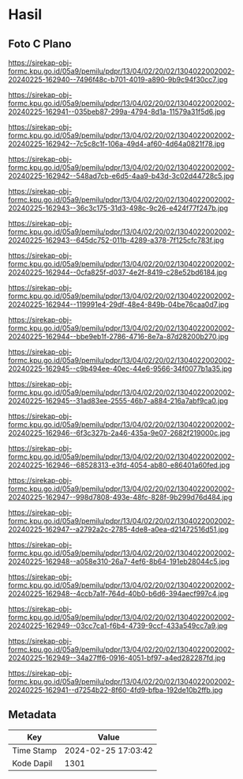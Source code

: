 # Hasil

## Foto C Plano

https://sirekap-obj-formc.kpu.go.id/05a9/pemilu/pdpr/13/04/02/20/02/1304022002002-20240225-162940--7496f48c-b701-4019-a890-9b9c94f30cc7.jpg

https://sirekap-obj-formc.kpu.go.id/05a9/pemilu/pdpr/13/04/02/20/02/1304022002002-20240225-162941--035beb87-299a-4794-8d1a-11579a31f5d6.jpg

https://sirekap-obj-formc.kpu.go.id/05a9/pemilu/pdpr/13/04/02/20/02/1304022002002-20240225-162942--7c5c8c1f-106a-49d4-af60-4d64a0821f78.jpg

https://sirekap-obj-formc.kpu.go.id/05a9/pemilu/pdpr/13/04/02/20/02/1304022002002-20240225-162942--548ad7cb-e6d5-4aa9-b43d-3c02d44728c5.jpg

https://sirekap-obj-formc.kpu.go.id/05a9/pemilu/pdpr/13/04/02/20/02/1304022002002-20240225-162943--36c3c175-31d3-498c-9c26-e424f77f247b.jpg

https://sirekap-obj-formc.kpu.go.id/05a9/pemilu/pdpr/13/04/02/20/02/1304022002002-20240225-162943--645dc752-011b-4289-a378-7f125cfc783f.jpg

https://sirekap-obj-formc.kpu.go.id/05a9/pemilu/pdpr/13/04/02/20/02/1304022002002-20240225-162944--0cfa825f-d037-4e2f-8419-c28e52bd6184.jpg

https://sirekap-obj-formc.kpu.go.id/05a9/pemilu/pdpr/13/04/02/20/02/1304022002002-20240225-162944--119991e4-29df-48e4-849b-04be76caa0d7.jpg

https://sirekap-obj-formc.kpu.go.id/05a9/pemilu/pdpr/13/04/02/20/02/1304022002002-20240225-162944--bbe9eb1f-2786-4716-8e7a-87d28200b270.jpg

https://sirekap-obj-formc.kpu.go.id/05a9/pemilu/pdpr/13/04/02/20/02/1304022002002-20240225-162945--c9b494ee-40ec-44e6-9566-34f0077b1a35.jpg

https://sirekap-obj-formc.kpu.go.id/05a9/pemilu/pdpr/13/04/02/20/02/1304022002002-20240225-162945--31ad83ee-2555-46b7-a884-216a7abf9ca0.jpg

https://sirekap-obj-formc.kpu.go.id/05a9/pemilu/pdpr/13/04/02/20/02/1304022002002-20240225-162946--6f3c327b-2a46-435a-9e07-2682f219000c.jpg

https://sirekap-obj-formc.kpu.go.id/05a9/pemilu/pdpr/13/04/02/20/02/1304022002002-20240225-162946--68528313-e3fd-4054-ab80-e86401a60fed.jpg

https://sirekap-obj-formc.kpu.go.id/05a9/pemilu/pdpr/13/04/02/20/02/1304022002002-20240225-162947--998d7808-493e-48fc-828f-9b299d76d484.jpg

https://sirekap-obj-formc.kpu.go.id/05a9/pemilu/pdpr/13/04/02/20/02/1304022002002-20240225-162947--a2792a2c-2785-4de8-a0ea-d21472516d51.jpg

https://sirekap-obj-formc.kpu.go.id/05a9/pemilu/pdpr/13/04/02/20/02/1304022002002-20240225-162948--a058e310-26a7-4ef6-8b64-191eb28044c5.jpg

https://sirekap-obj-formc.kpu.go.id/05a9/pemilu/pdpr/13/04/02/20/02/1304022002002-20240225-162948--4ccb7a1f-764d-40b0-b6d6-394aecf997c4.jpg

https://sirekap-obj-formc.kpu.go.id/05a9/pemilu/pdpr/13/04/02/20/02/1304022002002-20240225-162949--03cc7ca1-f6b4-4739-9ccf-433a549cc7a9.jpg

https://sirekap-obj-formc.kpu.go.id/05a9/pemilu/pdpr/13/04/02/20/02/1304022002002-20240225-162949--34a27ff6-0916-4051-bf97-a4ed282287fd.jpg

https://sirekap-obj-formc.kpu.go.id/05a9/pemilu/pdpr/13/04/02/20/02/1304022002002-20240225-162941--d7254b22-8f60-4fd9-bfba-192de10b2ffb.jpg


## Metadata

| Key        | Value               |
| ---------- | ------------------- |
| Time Stamp | 2024-02-25 17:03:42 |
| Kode Dapil | 1301                |



